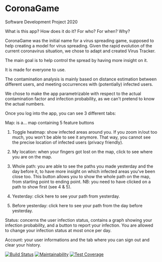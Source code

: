 # CoronaGame
Software Development Project 2020

What is this app? How does it do it? For who? For when? Why? 

CoronaGame was the initial name for a virus spreading game, supposed to help creating a model for virus spreading. Given the rapid evolution of the current coronavirus situation, we chose to adapt and created Virus Tracker. 

 

The main goal is to help control the spread by having more insight on it.  

It is made for everyone to use. 

The contamination analysis is mainly based on distance estimation between different users, and meeting occurrences with (potentially) infected users.  

We chose to make the app parametrizable with respect to the actual contamination factor and infection probability, as we can't pretend to know the actual numbers. 

 

Once you log into  the app, you can see 3 different tabs: 

Map: is a... map containing 5 feature buttons 

1) Toggle heatmap: show infected areas around you. If you zoom in/out too much, you won't be able to see it anymore. That way, you cannot see the precise location of infected users (privacy friendly). 

2) My location: when your fingers got lost on the map, click to see where you are on the map. 

3) Whole path: you are able to see the paths you made yesterday and the day before it, to have more insight on which infected areas you've been close too. This button allows you to show the whole path on the map, from starting point to ending point. NB: you need to have clicked on a path to show first (see 4 & 5). 

4) Yesterday: click here to see your path from yesterday. 

5) Before yesterday: click here to see your path from the day before yesterday. 

Status: concerns the user infection status, contains a graph showing your infection probability, and a button to report your infection. You are allowed to change your infection status at most once per day. 

Account: your user informations and the tab where you can sign out and clear your history. 

<!--Badges-->
[![Build Status](https://api.cirrus-ci.com/github/CoronaTeam/CoronaGame.svg)](https://cirrus-ci.com/github/CoronaTeam/CoronaGame)
[![Maintainability](https://api.codeclimate.com/v1/badges/2f13f697c44a03275527/maintainability)](https://codeclimate.com/github/CoronaTeam/CoronaGame/maintainability)
[![Test Coverage](https://api.codeclimate.com/v1/badges/2f13f697c44a03275527/test_coverage)](https://codeclimate.com/github/CoronaTeam/CoronaGame/test_coverage)
